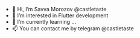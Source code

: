 - 👋 Hi, I’m Savva Morozov @castletaste
- 👀 I’m interested in Flutter development
- 🌱 I’m currently learning ...
- 📫 You can contact me by telegram @castletaste
  
<!---
castletaste/castletaste is a ✨ special ✨ repository because its `README.md` (this file) appears on your GitHub profile.
You can click the Preview link to take a look at your changes.
--->
